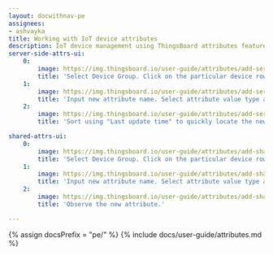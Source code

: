 ```yaml
---
layout: docwithnav-pe
assignees:
- ashvayka
title: Working with IoT device attributes
description: IoT device management using ThingsBoard attributes feature 
server-side-attrs-ui:
    0:
        image: https://img.thingsboard.io/user-guide/attributes/add-server-side-pe-src.png
        title: 'Select Device Group. Click on the particular device row to open device details. Select "Attributes" tab. Choose "Server attributes" scope. Click "+" Icon.'
    1:
        image: https://img.thingsboard.io/user-guide/attributes/add-server-side-pe2-src.png
        title: 'Input new attribute name. Select attribute value type and input attribute value.'
    2:
        image: https://img.thingsboard.io/user-guide/attributes/add-server-side-pe3-src.png
        title: 'Sort using "Last update time" to quickly locate the newly created attribute.'

shared-attrs-ui:
    0:
        image: https://img.thingsboard.io/user-guide/attributes/add-shared-pe-src.png
        title: 'Select Device Group. Click on the particular device row to open device details. Select "Attributes" tab. Choose "Shared attributes" scope. Click "+" Icon.'
    1:
        image: https://img.thingsboard.io/user-guide/attributes/add-shared-pe2-src.png
        title: 'Input new attribute name. Select attribute value type and input attribute value.'
    2:
        image: https://img.thingsboard.io/user-guide/attributes/add-shared-pe3-src.png
        title: 'Observe the new attribute.'

---
```


{% assign docsPrefix = "pe/" %}
{% include docs/user-guide/attributes.md %}